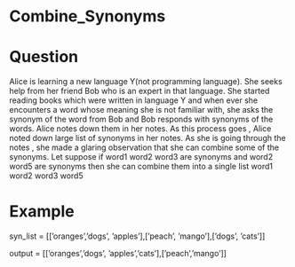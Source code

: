 # Combine_Synonyms

# Question

Alice is learning a new language Y(not programming language). She seeks help from her friend
Bob who is an expert in that language. She started reading books which were written in language
Y and when ever she encounters a word whose meaning she is not familiar with, she asks the
synonym of the word from Bob and Bob responds with synonyms of the words. Alice notes down
them in her notes. As this process goes , Alice noted down large list of synonyms in her notes.
As she is going through the notes , she made a glaring observation that she can combine some
of the synonyms. Let suppose if word1 word2 word3 are synonyms and word2 word5 are
synonyms then she can combine them into a single list word1 word2 word3 word5


# Example

syn_list = [[’oranges’,’dogs’, ’apples’],[’peach’, ’mango’],[’dogs’, ’cats’]]

output = [[’oranges’,’dogs’, ’apples’,’cats’],[’peach’,’mango’]]
